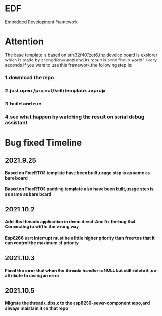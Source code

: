 # EDF
Embedded Development Framework
# Attention
The base template is based on stm32f407zet6,the develop board is explorer which is made by zhengdianyuanzi
and its result is send "hello world" every seconds
if you want to use this framework,the following step is:
### 1.download the repo
### 2.just open /project/keil/template.uvprojx
### 3.build and run
### 4.see what happen by watching the result on serial debug assistant
# Bug fixed Timeline
## 2021.9.25
#### Based on FreeRTOS template have been built,usage step is as same as bare board
#### Based on FreeRTOS padding template also have been built,usage step is as same as bare board
## 2021.10.2
#### Add dbs threadx application in demo direct.And fix the bug that Connecting to wifi in the wrong way
#### Esp8266 uart interrupt must be a little higher priority than freertos that it can control the maximum of priority 
## 2021.10.3
#### Fixed the error that when the threadx handler is NULL but still delete it ,so attribute to rasing an error
## 2021.10.5
#### Migrate the threadx_dbs.c to the esp8266-sever-component repo,and always maintain it on that repo
